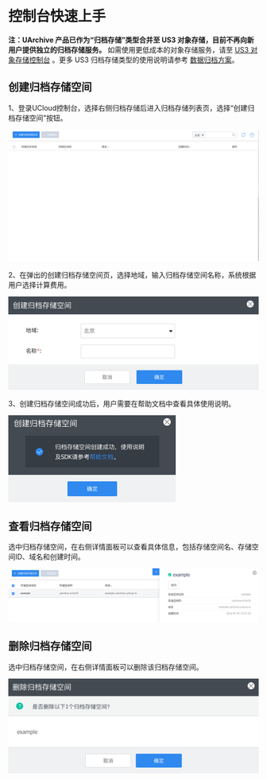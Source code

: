 # 控制台快速上手

**注：UArchive 产品已作为“归档存储”类型合并至 US3 对象存储，目前不再向新用户提供独立的归档存储服务。**
如需使用更低成本的对象存储服务，请至 [US3 对象存储控制台](https://console.ucloud.cn/ufile/ufile) 。更多 US3 归档存储类型的使用说明请参考 [数据归档方案](https://docs.ucloud.cn/ufile/solutions/archive)。

## 创建归档存储空间

1、登录UCloud控制台，选择右侧归档存储后进入归档存储列表页，选择“创建归档存储空间”按钮。

![image](/images/1.png)

2、在弹出的创建归档存储空间页，选择地域，输入归档存储空间名称，系统根据用户选择计算费用。

![image](/images/2.png)

3、创建归档存储空间成功后，用户需要在帮助文档中查看具体使用说明。

![image](/images/3.png)

## 查看归档存储空间

选中归档存储空间，在右侧详情面板可以查看具体信息，包括存储空间名、存储空间ID、域名和创建时间。

![image](/images/4.png)

## 删除归档存储空间

选中归档存储空间，在右侧详情面板可以删除该归档存储空间。

![image](/images/5.png)


